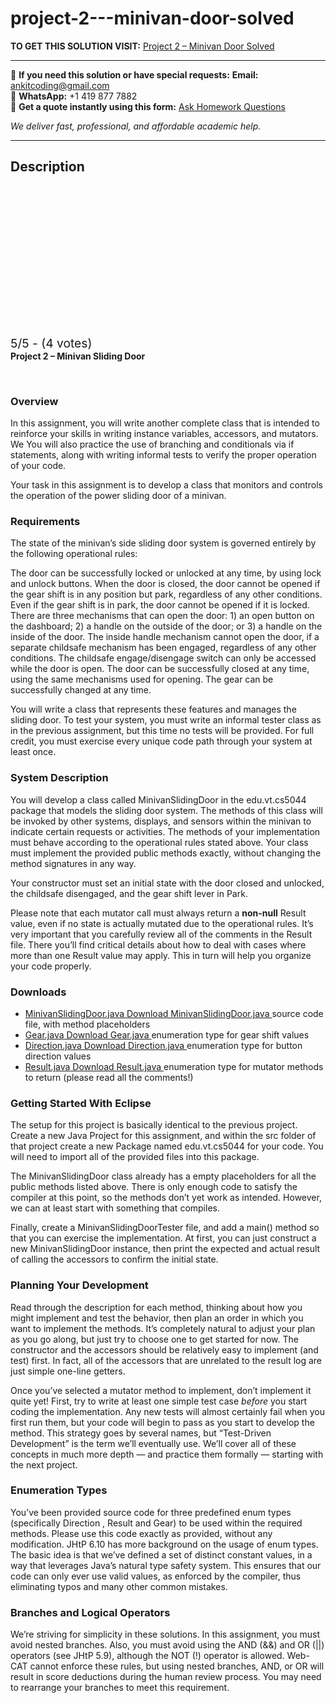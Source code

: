# project-2---minivan-door-solved
**TO GET THIS SOLUTION VISIT:** [Project 2 – Minivan Door Solved](https://www.ankitcodinghub.com/product/project-2-minivan-door-solved/)


---

📩 **If you need this solution or have special requests:** **Email:** ankitcoding@gmail.com  
📱 **WhatsApp:** +1 419 877 7882  
📄 **Get a quote instantly using this form:** [Ask Homework Questions](https://www.ankitcodinghub.com/services/ask-homework-questions/)

*We deliver fast, professional, and affordable academic help.*

---

<h2>Description</h2>



<div class="kk-star-ratings kksr-auto kksr-align-center kksr-valign-top" data-payload="{&quot;align&quot;:&quot;center&quot;,&quot;id&quot;:&quot;10740&quot;,&quot;slug&quot;:&quot;default&quot;,&quot;valign&quot;:&quot;top&quot;,&quot;ignore&quot;:&quot;&quot;,&quot;reference&quot;:&quot;auto&quot;,&quot;class&quot;:&quot;&quot;,&quot;count&quot;:&quot;4&quot;,&quot;legendonly&quot;:&quot;&quot;,&quot;readonly&quot;:&quot;&quot;,&quot;score&quot;:&quot;5&quot;,&quot;starsonly&quot;:&quot;&quot;,&quot;best&quot;:&quot;5&quot;,&quot;gap&quot;:&quot;4&quot;,&quot;greet&quot;:&quot;Rate this product&quot;,&quot;legend&quot;:&quot;5\/5 - (4 votes)&quot;,&quot;size&quot;:&quot;24&quot;,&quot;title&quot;:&quot;Project 2 - Minivan Door Solved&quot;,&quot;width&quot;:&quot;138&quot;,&quot;_legend&quot;:&quot;{score}\/{best} - ({count} {votes})&quot;,&quot;font_factor&quot;:&quot;1.25&quot;}">

<div class="kksr-stars">

<div class="kksr-stars-inactive">
            <div class="kksr-star" data-star="1" style="padding-right: 4px">


<div class="kksr-icon" style="width: 24px; height: 24px;"></div>
        </div>
            <div class="kksr-star" data-star="2" style="padding-right: 4px">


<div class="kksr-icon" style="width: 24px; height: 24px;"></div>
        </div>
            <div class="kksr-star" data-star="3" style="padding-right: 4px">


<div class="kksr-icon" style="width: 24px; height: 24px;"></div>
        </div>
            <div class="kksr-star" data-star="4" style="padding-right: 4px">


<div class="kksr-icon" style="width: 24px; height: 24px;"></div>
        </div>
            <div class="kksr-star" data-star="5" style="padding-right: 4px">


<div class="kksr-icon" style="width: 24px; height: 24px;"></div>
        </div>
    </div>

<div class="kksr-stars-active" style="width: 138px;">
            <div class="kksr-star" style="padding-right: 4px">


<div class="kksr-icon" style="width: 24px; height: 24px;"></div>
        </div>
            <div class="kksr-star" style="padding-right: 4px">


<div class="kksr-icon" style="width: 24px; height: 24px;"></div>
        </div>
            <div class="kksr-star" style="padding-right: 4px">


<div class="kksr-icon" style="width: 24px; height: 24px;"></div>
        </div>
            <div class="kksr-star" style="padding-right: 4px">


<div class="kksr-icon" style="width: 24px; height: 24px;"></div>
        </div>
            <div class="kksr-star" style="padding-right: 4px">


<div class="kksr-icon" style="width: 24px; height: 24px;"></div>
        </div>
    </div>
</div>


<div class="kksr-legend" style="font-size: 19.2px;">
            5/5 - (4 votes)    </div>
    </div>
<strong>Project 2 – Minivan Sliding Door</strong>

&nbsp;

<h3>Overview</h3>
In this assignment, you will write another complete class that is intended to reinforce your skills in writing instance variables, accessors, and mutators. We You will also practice the use of branching and conditionals via if statements, along with writing informal tests to verify the proper operation of your code.

Your task in this assignment is to develop a class that monitors and controls the operation of the power sliding door of a minivan.

<h3>Requirements</h3>
The state of the minivan’s side sliding door system is governed entirely by the following operational rules:

The door can be successfully locked or unlocked at any time, by using lock and unlock buttons. When the door is closed, the door cannot be opened if the gear shift is in any position but park, regardless of any other conditions. Even if the gear shift is in park, the door cannot be opened if it is locked. There are three mechanisms that can open the door: 1) an open button on the dashboard; 2) a handle on the outside of the door; or 3) a handle on the inside of the door. The inside handle mechanism cannot open the door, if a separate childsafe mechanism has been engaged, regardless of any other conditions. The childsafe engage/disengage switch can only be accessed while the door is open. The door can be successfully closed at any time, using the same mechanisms used for opening. The gear can be successfully changed at any time.

You will write a class that represents these features and manages the sliding door. To test your system, you must write an informal tester class as in the previous assignment, but this time no tests will be provided. For full credit, you must exercise every unique code path through your system at least once.

<h3>System Description</h3>
You will develop a class called MinivanSlidingDoor in the edu.vt.cs5044 package that models the sliding door system. The methods of this class will be invoked by other systems, displays, and sensors within the minivan to indicate certain requests or activities. The methods of your implementation must behave according to the operational rules stated above. Your class must implement the provided public methods exactly, without changing the method signatures in any way.

Your constructor must set an initial state with the door closed and unlocked, the childsafe disengaged, and the gear shift lever in Park.

Please note that each mutator call must always return a <strong>non-null</strong> Result value, even if no state is actually mutated due to the operational rules. It’s very important that you carefully review all of the comments in the Result file. There you’ll find critical details about how to deal with cases where more than one Result value may apply. This in turn will help you organize your code properly.

<h3>Downloads</h3>
<ul>
<li><a href="https://canvas.vt.edu/courses/156224/files/23757341?wrap=1">MinivanSlidingDoor.java</a><a href="https://canvas.vt.edu/courses/156224/files/23757341/download?download_frd=1"> Download MinivanSlidingDoor.java </a>source code file, with method placeholders</li>
<li><a href="https://canvas.vt.edu/courses/156224/files/23757342?wrap=1">Gear.java</a><a href="https://canvas.vt.edu/courses/156224/files/23757342/download?download_frd=1"> Download Gear.java </a>enumeration type for gear shift values</li>
<li><a href="https://canvas.vt.edu/courses/156224/files/23757343?wrap=1">Direction.java</a><a href="https://canvas.vt.edu/courses/156224/files/23757343/download?download_frd=1"> Download Direction.java </a>enumeration type for button direction values</li>
<li><a href="https://canvas.vt.edu/courses/156224/files/23757348?wrap=1">Result.java</a><a href="https://canvas.vt.edu/courses/156224/files/23757348/download?download_frd=1"> Download Result.java </a>enumeration type for mutator methods to return (please read all the comments!)</li>
</ul>
<h3>Getting Started With Eclipse</h3>
The setup for this project is basically identical to the previous project. Create a new Java Project for this assignment, and within the src folder of that project create a new Package named edu.vt.cs5044 for your code. You will need to import all of the provided files into this package.

The MinivanSlidingDoor class already has a empty placeholders for all the public methods listed above. There is only enough code to satisfy the compiler at this point, so the methods don’t yet work as intended. However, we can at least start with something that compiles.

Finally, create a MinivanSlidingDoorTester file, and add a main() method so that you can exercise the implementation. At first, you can just construct a new MinivanSlidingDoor instance, then print the expected and actual result of calling the accessors to confirm the initial state.

<h3>Planning Your Development</h3>
Read through the description for each method, thinking about how you might implement and test the behavior, then plan an order in which you want to implement the methods. It’s completely natural to adjust your plan as you go along, but just try to choose one to get started for now. The constructor and the accessors should be relatively easy to implement (and test) first. In fact, all of the accessors that are unrelated to the result log are just simple one-line getters.

Once you’ve selected a mutator method to implement, don’t implement it quite yet! First, try to write at least one simple test case <em>before</em> you start coding the implementation. Any new tests will almost certainly fail when you first run them, but your code will begin to pass as you start to develop the method. This strategy goes by several names, but “Test-Driven Development” is the term we’ll eventually use. We’ll cover all of these concepts in much more depth — and practice them formally — starting with the next project.

<h3>Enumeration Types</h3>
You’ve been provided source code for three predefined enum types (specifically Direction , Result and Gear) to be used within the required methods. Please use this code exactly as provided, without any modification. JHtP 6.10 has more background on the usage of enum types. The basic idea is that we’ve defined a set of distinct constant values, in a way that leverages Java’s natural type safety system. This ensures that our code can only ever use valid values, as enforced by the compiler, thus eliminating typos and many other common mistakes.

<h3>Branches and Logical Operators</h3>
We’re striving for simplicity in these solutions. In this assignment, you must avoid nested branches. Also, you must avoid using the AND (&amp;&amp;) and OR (||) operators (see JHtP 5.9), although the NOT (!) operator is allowed. Web-CAT cannot enforce these rules, but using nested branches, AND, or OR will result in score deductions during the human review process. You may need to rearrange your branches to meet this requirement.

&nbsp;
